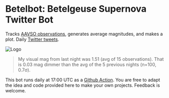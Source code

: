 # Betelbot: Betelgeuse Supernova Twitter Bot

Tracks [AAVSO observations](https://www.aavso.org/lcg/plot?auid=000-BBK-383&starname=BETELGEUSE&lastdays=200&start=&stop=2458869.83791&obscode=&obscode_symbol=2&obstotals=yes&calendar=calendar&forcetics=&pointsize=1&width=800&height=450&mag1=&mag2=&mean=&vmean=&grid=on&visual=on&uband=on&bband=on&v=on), generates average magnitudes, and makes a plot. Daily [Twitter tweets](https://twitter.com/betelbot).

![Logo](https://raw.githubusercontent.com/hippke/betelbot/master/plot.png)

> My visual mag from last night was 1.51 (avg of 15 observations). That is 0.03 mag dimmer than the avg of the 5 previous nights (n=100, 0.7σ). 

This bot runs daily at 17:00 UTC as a [Github Action](https://github.com/hippke/betelbot/actions). You are free to adapt the idea and code provided here to make your own projects. Feedback is welcome.
